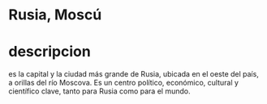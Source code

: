 # Rusia, Moscú

# descripcion
es la capital y la ciudad más grande de Rusia, ubicada en el oeste del país, a orillas del río Moscova. Es un centro político, económico, cultural y científico clave, tanto para Rusia como para el mundo. 